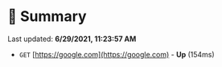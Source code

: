 # 📖 Summary
Last updated: **6/29/2021, 11:23:57 AM**

- `GET` [https://google.com](https://google.com) - **Up** (154ms)
